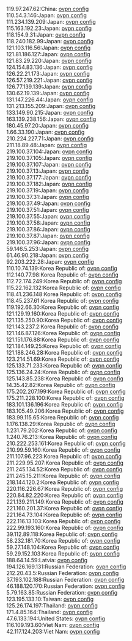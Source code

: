 119.97.247.62:China: [ovpn config](vpn/119_97_247_62.ovpn)  
110.54.3.146:Japan: [ovpn config](vpn/110_54_3_146.ovpn)  
111.234.139.209:Japan: [ovpn config](vpn/111_234_139_209.ovpn)  
115.163.192.23:Japan: [ovpn config](vpn/115_163_192_23.ovpn)  
118.154.9.31:Japan: [ovpn config](vpn/118_154_9_31.ovpn)  
118.240.182.99:Japan: [ovpn config](vpn/118_240_182_99.ovpn)  
121.103.116.56:Japan: [ovpn config](vpn/121_103_116_56.ovpn)  
121.81.186.127:Japan: [ovpn config](vpn/121_81_186_127.ovpn)  
121.83.29.220:Japan: [ovpn config](vpn/121_83_29_220.ovpn)  
124.154.83.136:Japan: [ovpn config](vpn/124_154_83_136.ovpn)  
126.22.21.173:Japan: [ovpn config](vpn/126_22_21_173.ovpn)  
126.57.219.221:Japan: [ovpn config](vpn/126_57_219_221.ovpn)  
126.77.139.139:Japan: [ovpn config](vpn/126_77_139_139.ovpn)  
130.62.19.139:Japan: [ovpn config](vpn/130_62_19_139.ovpn)  
131.147.226.44:Japan: [ovpn config](vpn/131_147_226_44.ovpn)  
131.213.155.209:Japan: [ovpn config](vpn/131_213_155_209.ovpn)  
133.149.90.215:Japan: [ovpn config](vpn/133_149_90_215.ovpn)  
163.139.238.156:Japan: [ovpn config](vpn/163_139_238_156.ovpn)  
180.45.97.20:Japan: [ovpn config](vpn/180_45_97_20.ovpn)  
1.66.33.190:Japan: [ovpn config](vpn/1_66_33_190.ovpn)  
210.224.227.71:Japan: [ovpn config](vpn/210_224_227_71.ovpn)  
211.18.89.48:Japan: [ovpn config](vpn/211_18_89_48.ovpn)  
219.100.37.104:Japan: [ovpn config](vpn/219_100_37_104.ovpn)  
219.100.37.105:Japan: [ovpn config](vpn/219_100_37_105.ovpn)  
219.100.37.107:Japan: [ovpn config](vpn/219_100_37_107.ovpn)  
219.100.37.13:Japan: [ovpn config](vpn/219_100_37_13.ovpn)  
219.100.37.177:Japan: [ovpn config](vpn/219_100_37_177.ovpn)  
219.100.37.182:Japan: [ovpn config](vpn/219_100_37_182.ovpn)  
219.100.37.19:Japan: [ovpn config](vpn/219_100_37_19.ovpn)  
219.100.37.31:Japan: [ovpn config](vpn/219_100_37_31.ovpn)  
219.100.37.49:Japan: [ovpn config](vpn/219_100_37_49.ovpn)  
219.100.37.51:Japan: [ovpn config](vpn/219_100_37_51.ovpn)  
219.100.37.55:Japan: [ovpn config](vpn/219_100_37_55.ovpn)  
219.100.37.58:Japan: [ovpn config](vpn/219_100_37_58.ovpn)  
219.100.37.86:Japan: [ovpn config](vpn/219_100_37_86.ovpn)  
219.100.37.87:Japan: [ovpn config](vpn/219_100_37_87.ovpn)  
219.100.37.96:Japan: [ovpn config](vpn/219_100_37_96.ovpn)  
59.146.5.253:Japan: [ovpn config](vpn/59_146_5_253.ovpn)  
61.46.90.218:Japan: [ovpn config](vpn/61_46_90_218.ovpn)  
92.203.222.28:Japan: [ovpn config](vpn/92_203_222_28.ovpn)  
110.10.74.139:Korea Republic of: [ovpn config](vpn/110_10_74_139.ovpn)  
112.140.77.98:Korea Republic of: [ovpn config](vpn/112_140_77_98.ovpn)  
112.72.174.249:Korea Republic of: [ovpn config](vpn/112_72_174_249.ovpn)  
115.22.162.132:Korea Republic of: [ovpn config](vpn/115_22_162_132.ovpn)  
118.41.236.148:Korea Republic of: [ovpn config](vpn/118_41_236_148.ovpn)  
118.45.237.61:Korea Republic of: [ovpn config](vpn/118_45_237_61.ovpn)  
119.192.66.30:Korea Republic of: [ovpn config](vpn/119_192_66_30.ovpn)  
121.129.19.160:Korea Republic of: [ovpn config](vpn/121_129_19_160.ovpn)  
121.135.250.90:Korea Republic of: [ovpn config](vpn/121_135_250_90.ovpn)  
121.143.237.2:Korea Republic of: [ovpn config](vpn/121_143_237_2.ovpn)  
121.146.87.126:Korea Republic of: [ovpn config](vpn/121_146_87_126.ovpn)  
121.151.176.88:Korea Republic of: [ovpn config](vpn/121_151_176_88.ovpn)  
121.184.149.25:Korea Republic of: [ovpn config](vpn/121_184_149_25.ovpn)  
121.188.246.28:Korea Republic of: [ovpn config](vpn/121_188_246_28.ovpn)  
123.214.51.69:Korea Republic of: [ovpn config](vpn/123_214_51_69.ovpn)  
125.133.71.233:Korea Republic of: [ovpn config](vpn/125_133_71_233.ovpn)  
125.136.24.24:Korea Republic of: [ovpn config](vpn/125_136_24_24.ovpn)  
125.143.85.238:Korea Republic of: [ovpn config](vpn/125_143_85_238.ovpn)  
14.35.42.82:Korea Republic of: [ovpn config](vpn/14_35_42_82.ovpn)  
175.202.207.199:Korea Republic of: [ovpn config](vpn/175_202_207_199.ovpn)  
175.211.228.100:Korea Republic of: [ovpn config](vpn/175_211_228_100.ovpn)  
183.101.136.196:Korea Republic of: [ovpn config](vpn/183_101_136_196.ovpn)  
183.105.49.206:Korea Republic of: [ovpn config](vpn/183_105_49_206.ovpn)  
183.99.115.65:Korea Republic of: [ovpn config](vpn/183_99_115_65.ovpn)  
1.176.138.29:Korea Republic of: [ovpn config](vpn/1_176_138_29.ovpn)  
1.231.79.202:Korea Republic of: [ovpn config](vpn/1_231_79_202.ovpn)  
1.240.76.213:Korea Republic of: [ovpn config](vpn/1_240_76_213.ovpn)  
210.222.253.161:Korea Republic of: [ovpn config](vpn/210_222_253_161.ovpn)  
210.99.59.160:Korea Republic of: [ovpn config](vpn/210_99_59_160.ovpn)  
211.107.96.223:Korea Republic of: [ovpn config](vpn/211_107_96_223.ovpn)  
211.229.95.207:Korea Republic of: [ovpn config](vpn/211_229_95_207.ovpn)  
211.245.134.52:Korea Republic of: [ovpn config](vpn/211_245_134_52.ovpn)  
211.245.15.211:Korea Republic of: [ovpn config](vpn/211_245_15_211.ovpn)  
218.144.120.2:Korea Republic of: [ovpn config](vpn/218_144_120_2.ovpn)  
220.116.226.67:Korea Republic of: [ovpn config](vpn/220_116_226_67.ovpn)  
220.84.82.220:Korea Republic of: [ovpn config](vpn/220_84_82_220.ovpn)  
221.139.211.149:Korea Republic of: [ovpn config](vpn/221_139_211_149.ovpn)  
221.160.201.37:Korea Republic of: [ovpn config](vpn/221_160_201_37.ovpn)  
221.164.73.104:Korea Republic of: [ovpn config](vpn/221_164_73_104.ovpn)  
222.116.13.103:Korea Republic of: [ovpn config](vpn/222_116_13_103.ovpn)  
222.99.193.160:Korea Republic of: [ovpn config](vpn/222_99_193_160.ovpn)  
39.112.89.118:Korea Republic of: [ovpn config](vpn/39_112_89_118.ovpn)  
58.232.181.70:Korea Republic of: [ovpn config](vpn/58_232_181_70.ovpn)  
59.27.148.104:Korea Republic of: [ovpn config](vpn/59_27_148_104.ovpn)  
59.29.152.103:Korea Republic of: [ovpn config](vpn/59_29_152_103.ovpn)  
188.64.14.59:Latvia: [ovpn config](vpn/188_64_14_59.ovpn)  
194.126.169.131:Russian Federation: [ovpn config](vpn/194_126_169_131.ovpn)  
212.20.43.5:Russian Federation: [ovpn config](vpn/212_20_43_5.ovpn)  
37.193.102.188:Russian Federation: [ovpn config](vpn/37_193_102_188.ovpn)  
46.188.120.170:Russian Federation: [ovpn config](vpn/46_188_120_170.ovpn)  
5.79.163.85:Russian Federation: [ovpn config](vpn/5_79_163_85.ovpn)  
123.195.133.10:Taiwan: [ovpn config](vpn/123_195_133_10.ovpn)  
125.26.174.197:Thailand: [ovpn config](vpn/125_26_174_197.ovpn)  
171.4.85.164:Thailand: [ovpn config](vpn/171_4_85_164.ovpn)  
47.6.133.194:United States: [ovpn config](vpn/47_6_133_194.ovpn)  
116.109.193.60:Viet Nam: [ovpn config](vpn/116_109_193_60.ovpn)  
42.117.124.203:Viet Nam: [ovpn config](vpn/42_117_124_203.ovpn)  
